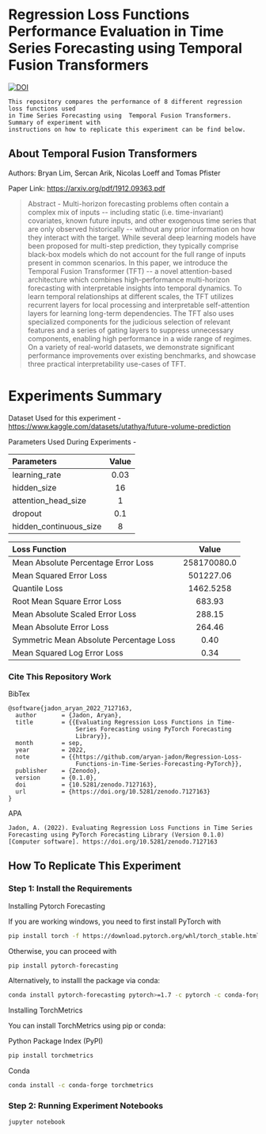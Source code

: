 # Regression Loss Functions Performance Evaluation in Time Series Forecasting using Temporal Fusion Transformers
[![DOI](https://zenodo.org/badge/539733786.svg)](https://zenodo.org/badge/latestdoi/539733786)

```
This repository compares the performance of 8 different regression loss functions used 
in Time Series Forecasting using  Temporal Fusion Transformers. Summary of experiment with 
instructions on how to replicate this experiment can be find below.
```

## About Temporal Fusion Transformers
Authors: Bryan Lim, Sercan Arik, Nicolas Loeff and Tomas Pfister

Paper Link: https://arxiv.org/pdf/1912.09363.pdf 

> Abstract - Multi-horizon forecasting problems often contain a complex mix of inputs -- including static (i.e. time-invariant) 
> covariates, known future inputs, and other exogenous time series that are only observed historically -- without any 
> prior information on how they interact with the target. While several deep learning models have been proposed for 
> multi-step prediction, they typically comprise black-box models which do not account for the full range of inputs 
> present in common scenarios. In this paper, we introduce the Temporal Fusion Transformer (TFT) -- a novel 
> attention-based architecture which combines high-performance multi-horizon forecasting with interpretable insights 
> into temporal dynamics. To learn temporal relationships at different scales, the TFT utilizes recurrent layers for 
> local processing and interpretable self-attention layers for learning long-term dependencies. 
> The TFT also uses specialized components for the judicious selection of relevant features and a series of gating layers 
> to suppress unnecessary components, enabling high performance in a wide range of regimes. On a variety of real-world datasets, 
> we demonstrate significant performance improvements over existing benchmarks, and showcase three practical 
> interpretability use-cases of TFT.

# Experiments Summary
Dataset Used for this experiment - https://www.kaggle.com/datasets/utathya/future-volume-prediction

Parameters Used During Experiments -

| Parameters                                       | Value |
|:------------------------------------------------------|:-----:| 
| learning_rate                                         | 0.03  |
| hidden_size                                           |  16   |
| attention_head_size                                   |   1   |
| dropout                                               |  0.1  |
| hidden_continuous_size                                |  8    |


| Loss Function                                  |    Value    |
|:-----------------------------------------------|:-----------:| 
| Mean Absolute Percentage Error Loss            | 258170080.0 |
| Mean Squared Error Loss                        |  501227.06  |
| Quantile Loss                                  |  1462.5258  |
| Root Mean Square Error Loss                    |   683.93    |
| Mean Absolute Scaled Error Loss                |   288.15    |
| Mean Absolute Error Loss                       |   264.46    |
| Symmetric Mean Absolute Percentage Loss        |    0.40     |
| Mean Squared Log Error Loss                    |   0.34      |

### Cite This Repository Work

BibTex
```
@software{jadon_aryan_2022_7127163,
  author       = {Jadon, Aryan},
  title        = {{Evaluating Regression Loss Functions in Time- 
                   Series Forecasting using PyTorch Forecasting
                   Library}},
  month        = sep,
  year         = 2022,
  note         = {{https://github.com/aryan-jadon/Regression-Loss- 
                   Functions-in-Time-Series-Forecasting-PyTorch}},
  publisher    = {Zenodo},
  version      = {0.1.0},
  doi          = {10.5281/zenodo.7127163},
  url          = {https://doi.org/10.5281/zenodo.7127163}
}
```

APA 
```
Jadon, A. (2022). Evaluating Regression Loss Functions in Time Series Forecasting using PyTorch Forecasting Library (Version 0.1.0) [Computer software]. https://doi.org/10.5281/zenodo.7127163
```

## How To Replicate This Experiment

### Step 1: Install the Requirements

Installing Pytorch Forecasting 

If you are working windows, you need to first install PyTorch with
```bash
pip install torch -f https://download.pytorch.org/whl/torch_stable.html.
```

Otherwise, you can proceed with
```bash
pip install pytorch-forecasting
```

Alternatively, to installl the package via conda:
```bash
conda install pytorch-forecasting pytorch>=1.7 -c pytorch -c conda-forge
```

Installing TorchMetrics

You can install TorchMetrics using pip or conda:

Python Package Index (PyPI)
```bash
pip install torchmetrics
```

Conda
```bash
conda install -c conda-forge torchmetrics
```

### Step 2: Running Experiment Notebooks
```bash
jupyter notebook
```

